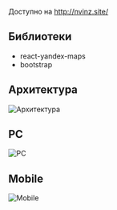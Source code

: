 Доступно на http://nvinz.site/

## Библиотеки
- react-yandex-maps
- bootstrap

## Архитектура
![Архитектура](https://i.imgur.com/IxvvIEx.png)

## PC
![PC](https://i.imgur.com/hfJOH6w.png)

## Mobile
![Mobile](https://i.imgur.com/tA8aiki.jpg)

